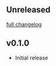 ## Unreleased
[full changelog](http://github.com/sue445/gitpanda/compare/v0.1.0...master)

## v0.1.0
* Initial release
